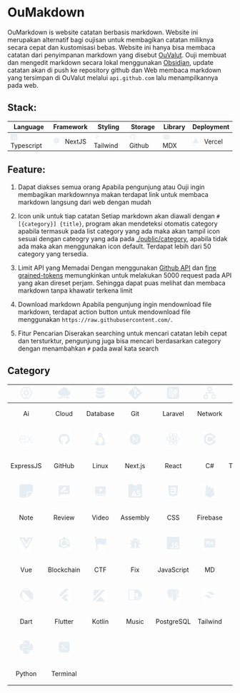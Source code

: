 # OuMakdown
OuMarkdown is website catatan berbasis markdown. Website ini merupakan alternatif bagi oujisan untuk membagikan catatan miliknya secara cepat dan kustomisasi bebas. Website ini hanya bisa membaca catatan dari penyimpanan markdown yang disebut [OuValut](https://github.com/oujisan/OuVault). Ouji membuat dan mengedit markdown secara lokal menggunakan [Obsidian](https://obsidian.md/), update catatan akan di push ke repository github dan Web membaca markdown yang tersimpan di OuValut melalui `api.github.com` lalu menampilkannya pada web.

## Stack:
| Language | Framework | Styling |Storage | Library | Deployment
| - | - | - | - | - | - |
| <img src="./public/category/typescript.svg" height="15" /> &nbsp; Typescript | <img src="./public/category/nextjs.svg" height="15" /> &nbsp; NextJS | <img src="./public/category/tailwind.svg" height="15" /> &nbsp; Tailwind | <img src="./public/category/github.svg" height="15" /> &nbsp; Github | <img src="./public/category/md.svg" height="15" /> &nbsp; MDX | <img src="./public/category/vercel.svg" height="15" /> &nbsp; Vercel

## Feature:
1. Dapat diakses semua orang
Apabila pengunjung atau Ouji ingin membagikan markdownnya makan terdapat link untuk membaca markdown langsung dari web dengan mudah

2. Icon unik untuk tiap catatan
Setiap markdown akan diawali dengan `# [{category}] {title}`, program akan mendeteksi otomatis category apabila termasuk pada list category yang ada maka akan tampil icon sesuai dengan cateogry yang ada pada [./public/category](https://github.com/oujisan/OuMakdown/tree/main/public/category), apabila tidak ada maka akan menggunakan icon default. Terdapat lebih dari 50 category yang tersedia.

3. Limit API yang Memadai
Dengan menggunakan [Github API](https://docs.github.com/en/rest?apiVersion=2022-11-28) dan [fine grained-tokens](https://github.com/settings/tokens) memungkinkan untuk melakukan 5000 request pada API yang akan direset perjam. Sehingga dapat puas melihat dan membaca markdown tanpa khawatir terkena limit

4. Download markdown
Apabila pengunjung ingin mendownload file markdown, terdapat action button untuk mendownload file menggunakan `https://raw.githubusercontent.com/`.

5. Fitur Pencarian
Diserakan searching untuk mencari catatan lebih cepat dan tersturktur, pengunjung juga bisa mencari berdasarkan category dengan menambahkan `#` pada awal kata search

## Category
| <img src="./public/category/ai.svg" height="30" /> | <img src="./public/category/cloud.svg" height="30" /> | <img src="./public/category/database.svg" height="30" /> | <img src="./public/category/git.svg" height="30" /> | <img src="./public/category/laravel.svg" height="30" /> | <img src="./public/category/network.svg" height="30" /> | <img src="./public/category/qna.svg" height="30" /> | <img src="./public/category/troubleshoot.svg" height="30" /> | <img src="./public/category/anime.svg" height="30" /> | <img src="./public/category/code.svg" height="30" /> |
| - | - | - | - | - | - | - | - | - | - |
| <p align="center">Ai</p> | <p align="center">Cloud</p> | <p align="center">Database</p> | <p align="center">Git</p> | <p align="center">Laravel</p> | <p align="center">Network</p> | <p align="center">QnA</p> | <p align="center">Troubleshoot</p> | <p align="center">Anime</p> | <p align="center">Code</p> |
| <p align="center"><img src="./public/category/expressjs.svg" height="30" /></p> | <p align="center"><img src="./public/category/github.svg" height="30" /></p> | <p align="center"><img src="./public/category/linux.svg" height="30" /></p> | <p align="center"><img src="./public/category/nextjs.svg" height="30" /></p> | <p align="center"><img src="./public/category/react.svg" height="30" /></p> | <p align="center"><img src="./public/category/csharp.svg" height="30" /></p> | <p align="center"><img src="./public/category/typescript.svg" height="30" /></p> | <p align="center"><img src="./public/category/extension.svg" height="30" /></p> | <p align="center"><img src="./public/category/html.svg" height="30" /></p> | <p align="center"><img src="./public/category/logbook.svg" height="30" /></p> |
| <p align="center">ExpressJS</p> | <p align="center">GitHub</p> | <p align="center">Linux</p> | <p align="center">Next.js</p> | <p align="center">React</p> | <p align="center">C#</p> | <p align="center">Typescript</p> | <p align="center">Extension</p> | <p align="center">HTML</p> | <p align="center">Logbook</p> |
| <p align="center"><img src="./public/category/note.svg" height="30" /></p> | <p align="center"><img src="./public/category/review.svg" height="30" /></p> | <p align="center"><img src="./public/category/video.svg" height="30" /></p> | <p align="center"><img src="./public/category/assembly.svg" height="30" /></p> | <p align="center"><img src="./public/category/css.svg" height="30" /></p> | <p align="center"><img src="./public/category/firebase.svg" height="30" /></p> | <p align="center"><img src="./public/category/idea.svg" height="30" /></p> | <p align="center"><img src="./public/category/matkul.svg" height="30" /></p> | <p align="center"><img src="./public/category/penetration.svg" height="30" /></p> | <p align="center"><img src="./public/category/script.svg" height="30" /></p> |
| <p align="center">Note</p> | <p align="center">Review</p> | <p align="center">Video</p> | <p align="center">Assembly</p> | <p align="center">CSS</p> | <p align="center">Firebase</p> | <p align="center">Idea</p> | <p align="center">Matkul</p> | <p align="center">Penetration</p> | <p align="center">Script</p> |
| <p align="center"><img src="./public/category/vue.svg" height="30" /></p> | <p align="center"><img src="./public/category/blockchain.svg" height="30" /></p> | <p align="center"><img src="./public/category/ctf.svg" height="30" /></p> | <p align="center"><img src="./public/category/fix.svg" height="30" /></p> | <p align="center"><img src="./public/category/javascript.svg" height="30" /></p> | <p align="center"><img src="./public/category/md.svg" height="30" /></p> | <p align="center"><img src="./public/category/php.svg" height="30" /></p> | <p align="center"><img src="./public/category/sqlite.svg" height="30" /></p> | <p align="center"><img src="./public/category/web.svg" height="30" /></p> | <p align="center"><img src="./public/category/box.svg" height="30" /></p> |
| <p align="center">Vue</p> | <p align="center">Blockchain</p> | <p align="center">CTF</p> | <p align="center">Fix</p> | <p align="center">JavaScript</p> | <p align="center">MD</p> | <p align="center">PHP</p> | <p align="center">SQLite</p> | <p align="center">Web</p> | <p align="center">Box</p> |
| <p align="center"><img src="./public/category/dart.svg" height="30" /></p> | <p align="center"><img src="./public/category/flutter.svg" height="30" /></p> | <p align="center"><img src="./public/category/kotlin.svg" height="30" /></p> | <p align="center"><img src="./public/category/music.svg" height="30" /></p> | <p align="center"><img src="./public/category/postgresql.svg" height="30" /></p> | <p align="center"><img src="./public/category/tailwind.svg" height="30" /></p> | <p align="center"><img src="./public/category/c++.svg" height="30" /></p> | <p align="center"><img src="./public/category/game.svg" height="30" /></p> | <p align="center"><img src="./public/category/language.svg" height="30" /></p> | <p align="center"><img src="./public/category/mysql.svg" height="30" /></p> |
| <p align="center">Dart</p> | <p align="center">Flutter</p> | <p align="center">Kotlin</p> | <p align="center">Music</p> | <p align="center">PostgreSQL</p> | <p align="center">Tailwind</p> | <p align="center">C++</p> | <p align="center">Game</p> | <p align="center">Language</p> | <p align="center">MySQL</p> |
| <p align="center"><img src="./public/category/python.svg" height="30" /></p> | <p align="center"><img src="./public/category/terminal.svg" height="30" /></p> |
| <p align="center">Python</p> | <p align="center">Terminal</p> |
